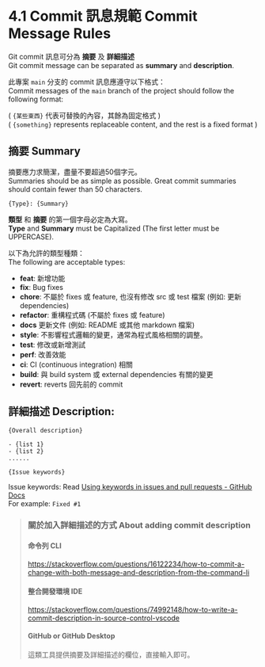 # 4.1 Commit 訊息規範 Commit Message Rules

Git commit 訊息可分為 **摘要** 及 **詳細描述**  
Git commit message can be separated as **summary** and **description**.  

此專案 `main` 分支的 commit 訊息應遵守以下格式：  
Commit messages of the `main` branch of the project should follow the following format:

( `{某些東西}` 代表可替換的內容，其餘為固定格式 )  
( `{something}` represents replaceable content, and the rest is a fixed format )

## 摘要 Summary

摘要應力求簡潔，盡量不要超過50個字元。  
Summaries should be as simple as possible. Great commit summaries should contain fewer than 50 characters.

```
{Type}: {Summary}
```

**類型** 和 **摘要** 的第一個字母必定為大寫。  
**Type** and **Summary** must be Capitalized (The first letter must be UPPERCASE).

以下為允許的類型種類：  
The following are acceptable types:

- **feat**: 新增功能
- **fix**: Bug fixes
- **chore**: 不屬於 fixes 或 feature, 也沒有修改 src 或 test 檔案 (例如: 更新 dependencies)
- **refactor**: 重構程式碼 (不屬於 fixes 或 feature)
- **docs** 更新文件 (例如: README 或其他 markdown 檔案)
- **style**: 不影響程式邏輯的變更，通常為程式風格相關的調整。
- **test**: 修改或新增測試
- **perf**: 改善效能
- **ci**: CI (continuous integration) 相關
- **build**: 與 build system 或 external dependencies 有關的變更
- **revert**: reverts 回先前的 commit

## 詳細描述 Description:

```
{Overall description}

- {list 1}
- {list 2}
......

{Issue keywords}
```

Issue keywords: Read [Using keywords in issues and pull requests - GitHub Docs](https://docs.github.com/en/get-started/writing-on-github/working-with-advanced-formatting/using-keywords-in-issues-and-pull-requests)  
For example: `Fixed #1`

> ### 關於加入詳細描述的方式 About adding commit description
>
> #### 命令列 CLI
> https://stackoverflow.com/questions/16122234/how-to-commit-a-change-with-both-message-and-description-from-the-command-li
> 
> #### 整合開發環境 IDE
> https://stackoverflow.com/questions/74992148/how-to-write-a-commit-description-in-source-control-vscode
> 
> #### GitHub or GitHub Desktop
> 這類工具提供摘要及詳細描述的欄位，直接輸入即可。
> 
